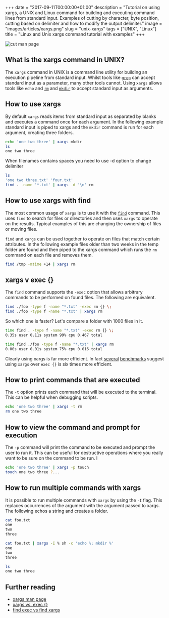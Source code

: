 +++
date = "2017-09-11T00:00:00+01:00"
description = "Tutorial on using xargs, a UNIX and Linux command for building and executing command lines from standard input. Examples of cutting by character, byte position, cutting based on delimiter and how to modify the output delimiter."
image = "images/articles/xargs.png"
slug = "unix-xargs"
tags = ["UNIX", "Linux"]
title = "Linux and Unix xargs command tutorial with examples"
+++

![cut man page](/images/articles/xargs.png)

## What is the xargs command in UNIX?

The `xargs` command in UNIX is a command line utility for building an execution
pipeline from standard input. Whilst tools like [`grep`][1] can accept standard
input as a parameter, many other tools cannot. Using `xargs` allows tools like
`echo` and [`rm`][2] and [`mkdir`][3] to accept standard input as arguments.

## How to use xargs

By default `xargs` reads items from standard input as separated by blanks and
executes a command once for each argument. In the following example standard
input is piped to xargs and the `mkdir` command is run for each argument,
creating three folders.

```sh
echo 'one two three' | xargs mkdir
ls
one two three
```

When filenames contains spaces you need to use -d option to change delimiter

```sh
ls
'one two three.txt' 'four.txt'
find . -name '*.txt' | xargs -d '\n' rm
```

## How to use xargs with find

The most common usage of `xargs` is to use it with the [`find`][4] command. This
uses `find` to search for files or directories and then uses `xargs` to operate
on the results. Typical examples of this are changing the ownership of files or
moving files.

`find` and `xargs` can be used together to operate on files that match certain
attributes. In the following example files older than two weeks in the temp
folder are found and then piped to the xargs command which runs the `rm` command
on each file and removes them.

```sh
find /tmp -mtime +14 | xargs rm
```

## xargs v exec {}

The `find` command supports the `-exec` option that allows arbitrary commands to
be performed on found files. The following are equivalent.

```sh
find ./foo -type f -name "*.txt" -exec rm {} \;
find ./foo -type f -name "*.txt" | xargs rm
```

So which one is faster? Let's compare a folder with 1000 files in it.

```sh
time find . -type f -name "*.txt" -exec rm {} \;
0.35s user 0.11s system 99% cpu 0.467 total

time find ./foo -type f -name "*.txt" | xargs rm
0.00s user 0.01s system 75% cpu 0.016 total
```

Clearly using xargs is far more efficient. In fact [several][5] [benchmarks][6]
suggest using `xargs` over `exec {}` is six times more efficient.

## How to print commands that are executed

The `-t` option prints each command that will be executed to the terminal. This
can be helpful when debugging scripts.

```sh
echo 'one two three' | xargs -t rm
rm one two three
```

## How to view the command and prompt for execution

The `-p` command will print the command to be executed and prompt the user to
run it. This can be useful for destructive operations where you really want to
be sure on the command to be run. l

```sh
echo 'one two three' | xargs -p touch
touch one two three ?...
```

## How to run multiple commands with xargs

It is possible to run multiple commands with `xargs` by using the `-I` flag.
This replaces occurrences of the argument with the argument passed to xargs. The
following echos a string and creates a folder.

```sh
cat foo.txt
one
two
three

cat foo.txt | xargs -I % sh -c 'echo %; mkdir %'
one
two
three

ls
one two three
```

## Further reading

- [xargs man page][7]
- [xargs vs. exec {}][5]
- [find exec vs find xargs][6]

[1]: https://shapeshed.com/unix-grep/
[2]: https://shapeshed.com/unix-rm/
[3]: https://shapeshed.com/unix-mkdir/
[4]: https://shapeshed.com/unix-find/
[5]: https://danielmiessler.com/blog/linux-xargs-vs-exec/
[6]: https://www.everythingcli.org/find-exec-vs-find-xargs/
[7]: http://man7.org/linux/man-pages/man1/xargs.1.html
